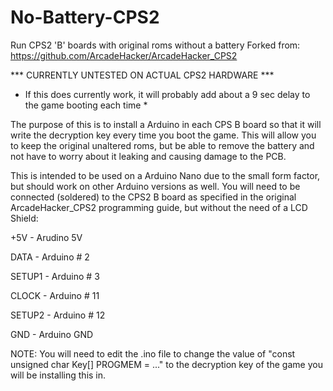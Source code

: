 # No-Battery-CPS2
Run CPS2 'B' boards with original roms without a battery
Forked from: https://github.com/ArcadeHacker/ArcadeHacker_CPS2

*** CURRENTLY UNTESTED ON ACTUAL CPS2 HARDWARE ***
* If this does currently work, it will probably add about a 9 sec delay to the game booting each time *

The purpose of this is to install a Arduino in each CPS B board so that it will write the decryption key every time you boot the game. This will allow you to keep the original unaltered roms, but be able to remove the battery and not have to worry about it leaking and causing damage to the PCB.

This is intended to be used on a Arduino Nano due to the small form factor, but should work on other Arduino versions as well. You will need to be connected (soldered) to the CPS2 B board as specified in the original ArcadeHacker_CPS2 programming guide, but without the need of a LCD Shield:

+5V     - Arudino 5V

DATA    - Arduino # 2

SETUP1  - Arduino # 3

CLOCK   - Arduino # 11

SETUP2  - Arduino # 12

GND     - Arduino GND

NOTE: You will need to edit the .ino file to change the value of "const unsigned char Key[] PROGMEM = ..." to the decryption key of the game you will be installing this in.
